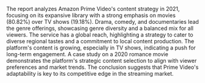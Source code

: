 The report analyzes Amazon Prime Video's content strategy in 2021, focusing on its expansive library with a strong emphasis on movies (80.82%) over TV shows (19.18%). Drama, comedy, and documentaries lead the genre offerings, showcasing genre diversity and a balanced mix for all viewers. The service has a global reach, highlighting a strategy to cater to diverse regional tastes and a commitment to local content production. The platform's content is growing, especially in TV shows, indicating a push for long-term engagement. A case study on a 2020 romance movie demonstrates the platform's strategic content selection to align with viewer preferences and market trends. The conclusion suggests that Prime Video's adaptability is key to its competitive edge in the streaming market.
